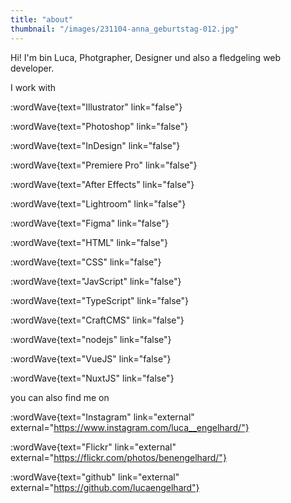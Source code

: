 ```yaml
---
title: "about"
thumbnail: "/images/231104-anna_geburtstag-012.jpg"
---
```


Hi! I'm bin Luca, Photgrapher, Designer und also a fledgeling web developer.

I work with

:wordWave{text="Illustrator" link="false"}

:wordWave{text="Photoshop" link="false"}

:wordWave{text="InDesign" link="false"}

:wordWave{text="Premiere Pro" link="false"}

:wordWave{text="After Effects" link="false"}

:wordWave{text="Lightroom" link="false"}

:wordWave{text="Figma" link="false"}

:wordWave{text="HTML" link="false"}

:wordWave{text="CSS" link="false"}

:wordWave{text="JavScript" link="false"}

:wordWave{text="TypeScript" link="false"}

:wordWave{text="CraftCMS" link="false"}

:wordWave{text="nodejs" link="false"}

:wordWave{text="VueJS" link="false"}

:wordWave{text="NuxtJS" link="false"}

you can also find me on

:wordWave{text="Instagram" link="external" external="https://www.instagram.com/luca__engelhard/"}

:wordWave{text="Flickr" link="external" external="https://flickr.com/photos/benengelhard/"}

:wordWave{text="github" link="external" external="https://github.com/lucaengelhard"}